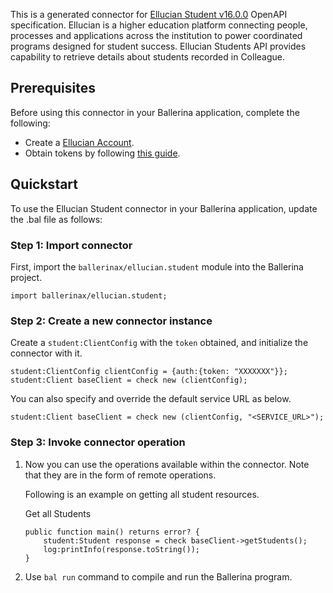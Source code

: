 This is a generated connector for [Ellucian Student v16.0.0](https://ellucian.force.com/) OpenAPI specification. 
Ellucian is a higher education platform connecting people, processes and applications across the institution to power coordinated programs designed for student success. Ellucian Students API provides capability to retrieve details about students recorded in Colleague.

## Prerequisites

Before using this connector in your Ballerina application, complete the following:

* Create a [Ellucian Account](https://xedocs.ellucian.com/).
* Obtain tokens by following [this guide](https://xedocs.ellucian.com/xe-colleague-api/rest-api/index.html).

## Quickstart

To use the Ellucian Student connector in your Ballerina application, update the .bal file as follows:

### Step 1: Import connector
First, import the `ballerinax/ellucian.student` module into the Ballerina project.
```ballerina
import ballerinax/ellucian.student;
```

### Step 2: Create a new connector instance
Create a `student:ClientConfig` with the `token` obtained, and initialize the connector with it.
```ballerina
student:ClientConfig clientConfig = {auth:{token: "XXXXXXX"}};
student:Client baseClient = check new (clientConfig);
```
You can also specify and override the default service URL as below.
```ballerina
student:Client baseClient = check new (clientConfig, "<SERVICE_URL>");
```

### Step 3: Invoke connector operation
1. Now you can use the operations available within the connector. Note that they are in the form of remote operations.

    Following is an example on getting all student resources.

    Get all Students

    ```ballerina
    public function main() returns error? {
        student:Student response = check baseClient->getStudents();
        log:printInfo(response.toString());
    }
    ``` 

2. Use `bal run` command to compile and run the Ballerina program.